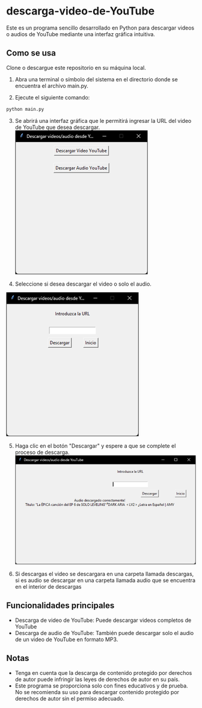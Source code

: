 # descarga-video-de-YouTube

Este es un programa sencillo desarrollado en Python para descargar videos o audios de YouTube mediante una interfaz gráfica intuitiva.

## Como se usa

Clone o descargue este repositorio en su máquina local.

1. Abra una terminal o símbolo del sistema en el directorio donde se encuentra el archivo main.py.

2. Ejecute el siguiente comando:

```cmd
python main.py
```
3. Se abrirá una interfaz gráfica que le permitirá ingresar la URL del video de YouTube que desea descargar.
  ![Captura 1](imagenes/cap1.png)

4. Seleccione si desea descargar el video o solo el audio.

  ![Captura 2](imagenes/cap2.png)

5. Haga clic en el botón "Descargar" y espere a que se complete el proceso de descarga.
  ![Captura 3](imagenes/cap3.png)

6. Si descargas el video se descargara en una carpeta llamada descargas, si es audio se descargar en una carpeta llamada audio que se encuentra en el interior de descargas

## Funcionalidades principales
- Descarga de video de YouTube: Puede descargar videos completos de YouTube
- Descarga de audio de YouTube: También puede descargar solo el audio de un video de YouTube en formato MP3.

## Notas
- Tenga en cuenta que la descarga de contenido protegido por derechos de autor puede infringir las leyes de derechos de autor en su país.
- Este programa se proporciona solo con fines educativos y de prueba. No se recomienda su uso para descargar contenido protegido por derechos de autor sin el permiso adecuado.
